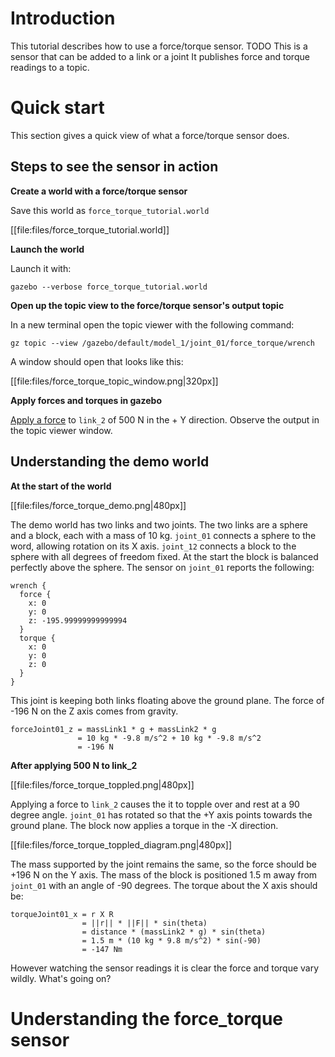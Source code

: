 # Introduction
This tutorial describes how to use a force/torque sensor.
TODO This is a sensor that can be added to a link or a joint
It publishes force and torque readings to a topic.


# Quick start
This section gives a quick view of what a force/torque sensor does.


## Steps to see the sensor in action

**Create a world with a force/torque sensor**

Save this world as `force_torque_tutorial.world`

[[file:files/force_torque_tutorial.world]]

**Launch the  world**

Launch it with:

```
gazebo --verbose force_torque_tutorial.world
```

**Open up the topic view to the force/torque sensor's output topic**

In a new terminal open the topic viewer with the following command:

```
gz topic --view /gazebo/default/model_1/joint_01/force_torque/wrench
```

A window should open that looks like this:

[[file:files/force_torque_topic_window.png|320px]]

**Apply forces and torques in gazebo**

[Apply a force](tutorials?tut=apply_force_torque) to `link_2` of 500 N in the + Y direction.
Observe the output in the topic viewer window.


## Understanding the demo world

**At the start of the world**

[[file:files/force_torque_demo.png|480px]]

The demo world has two links and two joints.
The two links are a sphere and a block, each with a mass of 10 kg.
`joint_01` connects a sphere to the word, allowing rotation on its X axis.
`joint_12` connects a block to the sphere with all degrees of freedom fixed.
At the start the block is balanced perfectly above the sphere.
The sensor on `joint_01` reports the following:

```
wrench {
  force {
    x: 0
    y: 0
    z: -195.99999999999994
  }
  torque {
    x: 0
    y: 0
    z: 0
  }
}
```

This joint is keeping both links floating above the ground plane.
The force of -196 N on the Z axis comes from gravity.

```
forceJoint01_z = massLink1 * g + massLink2 * g
               = 10 kg * -9.8 m/s^2 + 10 kg * -9.8 m/s^2
               = -196 N
```

**After applying 500 N to link_2**

[[file:files/force_torque_toppled.png|480px]]

Applying a force to `link_2` causes the it to topple over and rest at a 90 degree angle.
`joint_01` has rotated so that the +Y axis points towards the ground plane.
The block now applies a torque in the -X direction.

[[file:files/force_torque_toppled_diagram.png|480px]]

The mass supported by the joint remains the same, so the force should be +196 N on the Y axis.
The mass of the block is positioned 1.5 m away from `joint_01` with an angle of -90 degrees.
The torque about the X axis should be:

```
torqueJoint01_x = r X R
                = ||r|| * ||F|| * sin(theta)
                = distance * (massLink2 * g) * sin(theta)
                = 1.5 m * (10 kg * 9.8 m/s^2) * sin(-90)
                = -147 Nm
```

However watching the sensor readings it is clear the force and torque vary wildly.
What's going on?


# Understanding the force_torque sensor



